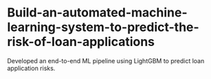 # Build-an-automated-machine-learning-system-to-predict-the-risk-of-loan-applications
Developed an end-to-end ML pipeline using LightGBM to predict loan application risks.
